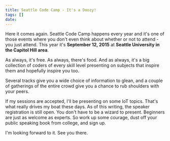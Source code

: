 ```yaml
---
title: Seattle Code Camp - It's a Doozy!
tags: []
date: 
---
```


Here it comes again. Seattle Code Camp happens every year and it's one of those events where you don't even think about whether or not to attend - you just attend. This year it's **September 12, 2015** at **Seattle University in the Capitol Hill area**.

As always, it's free. As always, there's food. And as always, it's a big collection of coders of every skill level presenting on subjects that inspire them and hopefully inspire you too.

Several tracks give you a wide choice of information to glean, and a couple of gatherings of the entire crowd give you a chance to rub shoulders with your peers.

If my sessions are accepted, I'll be presenting on some IoT topics. That's what really drives my boat these days. As of this writing, the speaker registration is still open. You don't have to be a wizard to present. Beginners are just as welcome as experts. So work up some courage, dust off your public speaking book from college, and sign up.

I'm looking forward to it. See you there.